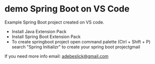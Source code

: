 # demo Spring Boot on VS Code
Example Spring Boot project created on VS code.

- Install Java Extension Pack
- Install Spring Boot Extension Pack
- To create springboot project open command palette (Ctrl + Shift + P) search "Spring Initializr" to create your spring boot projectgmail

If you need more info email: adebeslick@gmail.com